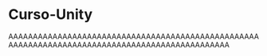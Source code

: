 # Curso-Unity
AAAAAAAAAAAAAAAAAAAAAAAAAAAAAAAAAAAAAAAAAAAAAAAAAAAAAAAAAAAAAAAAAAAAAAAAAAAAAAAAAAAAAAAAAAAAAAAA
